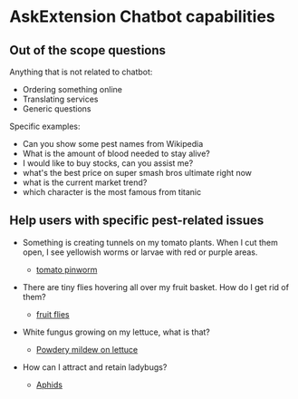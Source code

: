 # AskExtension Chatbot capabilities

## Out of the scope questions

Anything that is not related to chatbot:
- Ordering something online
- Translating services
- Generic questions

Specific examples:
- Can you show some pest names from Wikipedia
- What is the amount of blood needed to stay alive?
- I would like to buy stocks, can you assist me?
- what's the best price on super smash bros ultimate right now
- what is the current market trend?
- which character is the most famous from titanic

## Help users with specific pest-related issues

- Something is creating tunnels on my tomato plants. When I cut them open, I see yellowish worms or larvae with red or purple areas.
    - [tomato pinworm](http://ipm.ucanr.edu/PMG/GARDEN/VEGES/PESTS/tompinworm.html?src=exchbt)

- There are tiny flies hovering all over my fruit basket. How do I get rid of them?
    - [fruit flies](http://ipm.ucanr.edu/PMG/GARDEN/FRUIT/PESTS/fruitflies.html?src=exchbt)

- White fungus growing on my lettuce, what is that?
    - [Powdery mildew on lettuce](http://ipm.ucanr.edu/PMG/GARDEN/VEGES/DISEASES/letpowderymil.html?src=exchbt)

- How can I attract and retain ladybugs?
    - [Aphids](http://ipm.ucanr.edu/PMG/PESTNOTES/pn7404.html?src=exchbt)